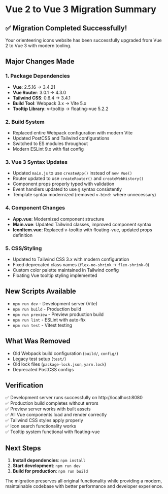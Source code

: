# Vue 2 to Vue 3 Migration Summary

## ✅ Migration Completed Successfully!

Your orienteering icons website has been successfully upgraded from Vue 2 to Vue 3 with modern tooling.

## Major Changes Made

### 1. **Package Dependencies**
- **Vue**: 2.5.16 → 3.4.21
- **Vue Router**: 3.0.1 → 4.3.0  
- **Tailwind CSS**: 0.6.4 → 3.4.1
- **Build Tool**: Webpack 3.x → Vite 5.x
- **Tooltip Library**: v-tooltip → floating-vue 5.2.2

### 2. **Build System**
- Replaced entire Webpack configuration with modern Vite
- Updated PostCSS and Tailwind configurations
- Switched to ES modules throughout
- Modern ESLint 9.x with flat config

### 3. **Vue 3 Syntax Updates**
- Updated `main.js` to use `createApp()` instead of `new Vue()`
- Router updated to use `createRouter()` and `createWebHistory()`
- Component props properly typed with validation
- Event handlers updated to use `@` syntax consistently
- Template syntax modernized (removed `v-bind:` where unnecessary)

### 4. **Component Changes**
- **App.vue**: Modernized component structure
- **Main.vue**: Updated Tailwind classes, improved component syntax
- **IconItem.vue**: Replaced v-tooltip with floating-vue, updated props definition

### 5. **CSS/Styling**
- Updated to Tailwind CSS 3.x with modern configuration
- Fixed deprecated class names (`flex-no-shrink` → `flex-shrink-0`)
- Custom color palette maintained in Tailwind config
- Floating Vue tooltip styling implemented

## New Scripts Available

- `npm run dev` - Development server (Vite)
- `npm run build` - Production build
- `npm run preview` - Preview production build
- `npm run lint` - ESLint with auto-fix
- `npm run test` - Vitest testing

## What Was Removed

- Old Webpack build configuration (`build/`, `config/`)
- Legacy test setup (`test/`)
- Old lock files (`package-lock.json`, `yarn.lock`)
- Deprecated PostCSS configs

## Verification

✅ Development server runs successfully on http://localhost:8080  
✅ Production build completes without errors  
✅ Preview server works with built assets  
✅ All Vue components load and render correctly  
✅ Tailwind CSS styles apply properly  
✅ Icon search functionality works  
✅ Tooltip system functional with floating-vue  

## Next Steps

1. **Install dependencies**: `npm install`
2. **Start development**: `npm run dev`
3. **Build for production**: `npm run build`

The migration preserves all original functionality while providing a modern, maintainable codebase with better performance and developer experience.
